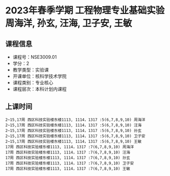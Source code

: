 # 2023年春季学期 工程物理专业基础实验 周海洋, 孙玄, 汪海, 卫子安, 王敏






## 课程信息

- 课程号：NSE3009.01
- 学分：2
- 教学类型：实验课
- 开课单位：核科学技术学院
- 课程类别：专业核心
- 课程层次：本科计划内课程

## 上课时间

```
2~15,17周 西区科技实验楼东楼1113, 1114，1317 :5(6,7,8,9,10) 周海洋
2~15,17周 西区科技实验楼东楼1113, 1114，1317 :5(6,7,8,9,10) 汪海
2~15,17周 西区科技实验楼东楼1113, 1114，1317 :5(6,7,8,9,10) 孙玄
2~15,17周 西区科技实验楼东楼1113, 1114，1317 :5(6,7,8,9,10) 卫子安
2~15,17周 西区科技实验楼东楼1113, 1114，1317 :5(6,7,8,9,10) 王敏
17周 西区科技实验楼东楼1113, 1114，1317 :7(6,7,8,9,10) 周海洋
17周 西区科技实验楼东楼1113, 1114，1317 :7(6,7,8,9,10) 汪海
17周 西区科技实验楼东楼1113, 1114，1317 :7(6,7,8,9,10) 孙玄
17周 西区科技实验楼东楼1113, 1114，1317 :7(6,7,8,9,10) 卫子安
17周 西区科技实验楼东楼1113, 1114，1317 :7(6,7,8,9,10) 王敏
```

